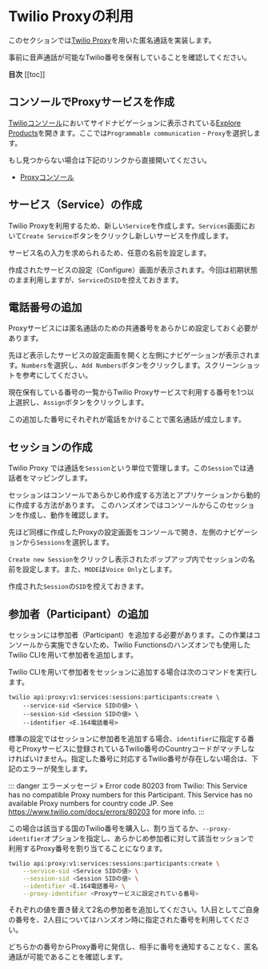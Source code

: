 # Twilio Proxyの利用

このセクションでは[Twilio Proxy](https://www.twilio.com/ja/proxy)を用いた匿名通話を実装します。

事前に音声通話が可能なTwilio番号を保有していることを確認してください。

__目次__
[[toc]]

## コンソールでProxyサービスを作成

[Twilioコンソール](https://console.twilio.com)においてサイドナビゲーションに表示されている[Explore Products](https://console.twilio.com/develop/explore)を開きます。ここでは`Programmable communication` - `Proxy`を選択します。

<!-- ![コンソール - Proxy](./images/aaa.png) -->

もし見つからない場合は下記のリンクから直接開いてください。

- [Proxyコンソール](https://www.twilio.com/console/proxy)

## サービス（Service）の作成

Twilio Proxyを利用するため、新しい`Service`を作成します。`Services`画面において`Create Service`ボタンをクリックし新しいサービスを作成します。

<!-- ![サービスの作成](./images/aaa.png) -->

サービス名の入力を求められるため、任意の名前を設定します。

<!-- ![サービスの作成](./images/aaa.png) -->

作成されたサービスの設定（Configure）画面が表示されます。今回は初期状態のまま利用しますが、`Service`の`SID`を控えておきます。

## 電話番号の追加

Proxyサービスには匿名通話のための共通番号をあらかじめ設定しておく必要があります。

先ほど表示したサービスの設定画面を開くと左側にナビゲーションが表示されます。`Numbers`を選択し、`Add Numbers`ボタンをクリックします。スクリーンショットを参考にしてください。

<!-- ![サービスの作成](./images/aaa.png) -->

現在保有している番号の一覧からTwilio Proxyサービスで利用する番号を1つ以上選択し、`Assign`ボタンをクリックします。

<!-- ![サービスの作成](./images/aaa.png) -->

この追加した番号にそれぞれが電話をかけることで匿名通話が成立します。

## セッションの作成

Twilio Proxy では通話を`Session`という単位で管理します。この`Session`では通話者をマッピングします。

セッションはコンソールであらかじめ作成する方法とアプリケーションから動的に作成する方法があります。
このハンズオンではコンソールからこのセッションを作成し、動作を確認します。

先ほど同様に作成したProxyの設定画面をコンソールで開き、左側のナビゲーションから`Sessions`を選択します。

<!-- ![サービスの作成](./images/aaa.png) -->

`Create new Session`をクリックし表示されたポップアップ内でセッションの名前を設定します。また、`MODE`は`Voice Only`とします。

作成された`Session`の`SID`を控えておきます。

## 参加者（Participant）の追加

セッションには参加者（Participant）を追加する必要があります。この作業はコンソールから実施できないため、Twilio Functionsのハンズオンでも使用したTwilio CLIを用いて参加者を追加します。

Twilio CLIを用いて参加者をセッションに追加する場合は次のコマンドを実行します。

```
twilio api:proxy:v1:services:sessions:participants:create \
    --service-sid <Service SIDの値> \
    --session-sid <Session SIDの値> \
    --identifier <E.164電話番号>
```

標準の設定ではセッションに参加者を追加する場合、`identifier`に指定する番号とProxyサービスに登録されているTwilio番号のCountryコードがマッチしなければいけません。指定した番号に対応するTwilio番号が存在しない場合は、下記のエラーが発生します。

::: danger エラーメッセージ
 » Error code 80203 from Twilio: This Service has no compatible Proxy numbers for this Participant. This Service has no available Proxy numbers for country code JP. See https://www.twilio.com/docs/errors/80203 for more info.
:::

この場合は該当する国のTwilio番号を購入し、割り当てるか、`--proxy-identifier`オプションを指定し、あらかじめ参加者に対して該当セッションで利用するProxy番号を割り当てることになります。

```bash
twilio api:proxy:v1:services:sessions:participants:create \
    --service-sid <Service SIDの値> \
    --session-sid <Session SIDの値> \
    --identifier <E.164電話番号> \
    --proxy-identifier <Proxyサービスに設定されている番号>
```

それぞれの値を置き替えて2名の参加者を追加してください。1人目としてご自身の番号を、2人目についてはハンズオン時に指定された番号を利用してください。

どちらかの番号からProxy番号に発信し、相手に番号を通知することなく、匿名通話が可能であることを確認します。
